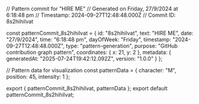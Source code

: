 // Pattern commit for "HIRE ME"
// Generated on Friday, 27/9/2024 at 6:18:48 pm
// Timestamp: 2024-09-27T12:48:48.000Z
// Commit ID: 8s2hihilvat

const patternCommit_8s2hihilvat = {
  id: "8s2hihilvat",
  text: "HIRE ME",
  date: "27/9/2024",
  time: "6:18:48 pm",
  dayOfWeek: "Friday",
  timestamp: "2024-09-27T12:48:48.000Z",
  type: "pattern-generation",
  purpose: "GitHub contribution graph pattern",
  coordinates: {
    x: 21,
    y: 2
  },
  metadata: {
    generatedAt: "2025-07-24T19:42:12.092Z",
    version: "1.0.0"
  }
};

// Pattern data for visualization
const patternData = {
  character: "M",
  position: 45,
  intensity: 1
};

export { patternCommit_8s2hihilvat, patternData };
export default patternCommit_8s2hihilvat;
